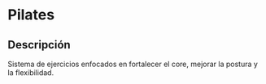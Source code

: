 # Pilates

## Descripción
Sistema de ejercicios enfocados en fortalecer el core, mejorar la postura y la flexibilidad.